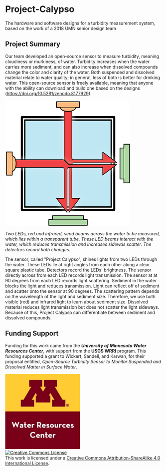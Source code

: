 # Project-Calypso
The hardware and software designs for a turbidity measurement system, based on the work of a 2018 UMN senior design team

## Project Summary

Our team developed an open-source sensor to measure turbidity, meaning cloudiness or murkiness, of water. Turbidity increases when the water carries more sediment, and can also increase when dissolved compounds change the color and clarity of the water. Both suspended and dissolved material relate to water quality; in general, less of both is better for drinking water. This open-source sensor is freely available, meaning that anyone with the ability can download and build one based on the designs (https://doi.org/10.5281/zenodo.8177929).

<img src="https://github.com/NorthernWidget-Skunkworks/Project-Calypso/blob/master/Documentation/images/Calypso_LED_and_detector_schematic.png" alt="UMN WRC" width="400px">

*Two LEDs, red and infrared, send beams across the water to be measured, which lies within a transparent tube. These LED beams interact with the water, which reduces transmission and increases sidewas scatter. The detectors record both changes.*

The sensor, called "Project Calypso", shines lights from two LEDs through the water. These LEDs lie at right angles from each other along a clear square plastic tube. Detectors record the LEDs' brightness. The sensor directly across from each LED records light transmission. The sensor at at 90 degrees from each LED records light scattering. Sediment in the water blocks the light and reduces transmission. Light can reflect off of sediment and scatter onto the sensor at 90 degrees. The scattering pattern depends on the wavelength of the light and sediment size. Therefore, we use both visible (red) and infrared light to learn about sediment size. Dissolved material reduces light transmission but does not scatter the light sideways. Because of this, Project Calypso can differentiate between sediment and dissolved compounds.

## Funding Support

Funding for this work came from the ***University of Minnesota Water Resources Center***, with support from the **USGS WRRI** program. This funding supported a grant to Wickert, Sandell, and Karwan, for their proposal entitled, *Open-Source Turbidity Sensor to Monitor Suspended and Dissolved Matter in Surface Water*.

<img src="https://github.com/NorthernWidget-Skunkworks/Project-Calypso/blob/master/Documentation/images/UMN_WRC_400x400.jpg" alt="UMN WRC" width="240px">

<br/>
<a rel="license" href="http://creativecommons.org/licenses/by-sa/4.0/"><img alt="Creative Commons License" style="border-width:0" src="https://i.creativecommons.org/l/by-sa/4.0/88x31.png" /></a><br />This work is licensed under a <a rel="license" href="http://creativecommons.org/licenses/by-sa/4.0/">Creative Commons Attribution-ShareAlike 4.0 International License</a>.
